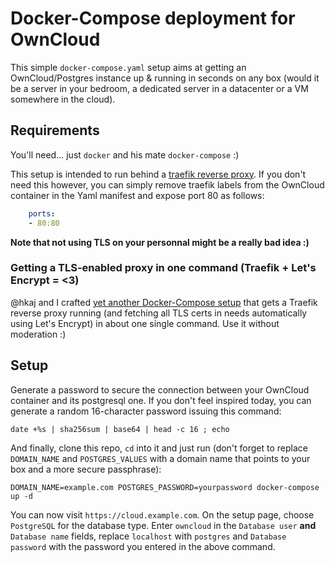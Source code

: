 Docker-Compose deployment for OwnCloud
======================================

This simple `docker-compose.yaml` setup aims at getting an OwnCloud/Postgres
instance up & running in seconds on any box (would it be a server in your
bedroom, a dedicated server in a datacenter or a VM somewhere in the cloud).

Requirements
------------

You'll need... just `docker` and his mate `docker-compose` :)

This setup is intended to run behind a [traefik reverse proxy](https://traefik.io/).
If you don't need this however, you can simply remove traefik labels from the
OwnCloud container in the Yaml manifest and expose port 80 as follows:
```yaml
    ports:
    - 80:80
```
**Note that not using TLS on your personnal might be a really bad idea :)**

### Getting a TLS-enabled proxy in one command (Traefik + Let's Encrypt = <3)

@hkaj and I crafted [yet another Docker-Compose setup](https://github.com/hkaj/reverse_proxy) that gets a Traefik reverse
proxy running (and fetching all TLS certs in needs automatically using Let's
Encrypt) in about one single command. Use it without moderation :)

Setup
-----

Generate a password to secure the connection between your OwnCloud container
and its postgresql one. If you don't feel inspired today, you can generate a
random 16-character password issuing this command:
```shell
date +%s | sha256sum | base64 | head -c 16 ; echo
```

And finally, clone this repo, `cd` into it and just run (don't forget to
replace `DOMAIN_NAME` and `POSTGRES_VALUES` with a domain name that points to
your box and a more secure passphrase):
```shell
DOMAIN_NAME=example.com POSTGRES_PASSWORD=yourpassword docker-compose up -d
```

You can now visit `https://cloud.example.com`. On the setup page, choose
`PostgreSQL` for the database type. Enter `owncloud` in the `Database user`
**and** `Database name` fields, replace `localhost` with `postgres` and
`Database password` with the password you entered in the above command.
